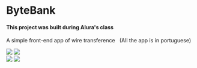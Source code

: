 # ByteBank 

<h4>This project was built during Alura's class</h4>

<p> A simple front-end app of wire  transference &nbsp (All the app is in portuguese)</p>
<img src="ScreenShots/Screenshot_1634760473.png">
<img src="ScreenShots/Screenshot_1634760470.png"><br>
<img src="ScreenShots/Screenshot_1634760482.png">
<img src="ScreenShots/Screenshot_1634760489.png">